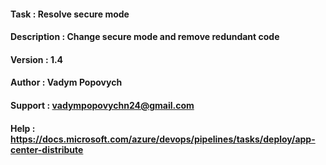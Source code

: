 #### Task         : Resolve secure mode 
#### Description  : Change secure mode and remove redundant code
#### Version      : 1.4
#### Author       : Vadym Popovych
#### Support	  : vadympopovychn24@gmail.com
#### Help         : https://docs.microsoft.com/azure/devops/pipelines/tasks/deploy/app-center-distribute
